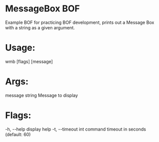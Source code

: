 # MessageBox BOF

Example BOF for practicing BOF development, prints out a Message Box with a string as a given argument.

Usage:
======
  wmb [flags] [message]

Args:
=====
  message  string    Message to display

Flags:
======
  -h, --help           display help
  -t, --timeout int    command timeout in seconds (default: 60)
